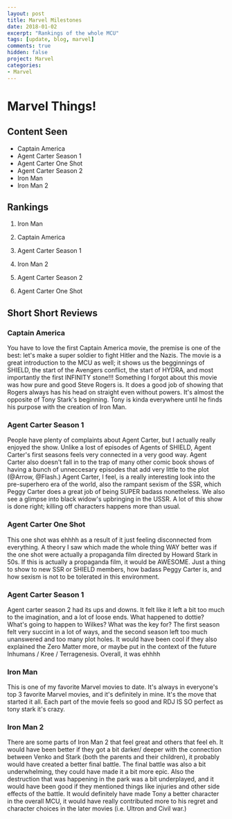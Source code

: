 ```yaml
---
layout: post
title: Marvel Milestones
date: 2018-01-02
excerpt: "Rankings of the whole MCU"
tags: [update, blog, marvel]
comments: true
hidden: false
project: Marvel
categories:
- Marvel
---
```


# Marvel Things!

## Content Seen

* Captain America
* Agent Carter Season 1
* Agent Carter One Shot
* Agent Carter Season 2
* Iron Man
* Iron Man 2


## Rankings

1) Iron Man

2) Captain America

3) Agent Carter Season 1

4) Iron Man 2

5) Agent Carter Season 2

6) Agent Carter One Shot

## Short Short Reviews

### Captain America

You have to love the first Captain America movie, the premise is one of the best: let's make a super soldier to fight Hitler and the Nazis. The movie is a great introduction to the MCU as well; it shows us the begginnings of SHIELD, the start of the Avengers conflict, the start of HYDRA, and most importantly the first INFINITY stone!!! Something I forgot about this movie was how pure and good Steve Rogers is. It does a good job of showing that Rogers always has his head on straight even without powers. It's almost the opposite of Tony Stark's beginning. Tony is kinda everywhere until he finds his purpose with the creation of Iron Man.

### Agent Carter Season 1
	
People have plenty of complaints about Agent Carter, but I actually really enjoyed the show. Unlike a lost of episodes of Agents of SHIELD, Agent Carter's first seasons feels very connected in a very good way. Agent Carter also doesn't fall in to the trap of many other comic book shows of having a bunch of unneccesary episodes that add very little to the plot (@Arrow, @Flash.) Agent Carter, I feel, is a really interesting look into the pre-superhero era of the world, also the rampant sexism of the SSR, which Peggy Carter does a great job of being SUPER badass nonetheless. We also see a glimpse into black widow's upbringing in the USSR. A lot of this show is done right; killing off characters happens more than usual. 

### Agent Carter One Shot
	
This one shot was ehhhh as a result of it just feeling disconnected from everything. A theory I saw which made the whole thing WAY better was if the one shot were actually a propaganda film directed by Howard Stark in 50s. If this is actually a propaganda film, it would be AWESOME. Just a thing to show to new SSR or SHIELD members, how badass Peggy Carter is, and how sexism is not to be tolerated in this environment.

### Agent Carter Season 1

Agent carter season 2 had its ups and downs. It felt like it left a bit too much to the imagination, and a lot of loose ends. What happened to dottie? What's going to happen to Wilkes? What was the key for? The first season felt very succint in a lot of ways, and the second season left too much unanswered and too many plot holes. It would have been cool if they also explained the Zero Matter more, or maybe put in the context of the future Inhumans / Kree / Terragenesis. Overall, it was ehhhh

### Iron Man

This is one of my favorite Marvel movies to date. It's always in everyone's top 3 favorite Marvel movies, and it's definitely in mine. It's the move that started it all. Each part of the movie feels so good and RDJ IS SO perfect as tony stark it's crazy.

### Iron Man 2

There are some parts of Iron Man 2 that feel great and others that feel eh. It would have been better if they got a bit darker/ deeper with the connection between Venko and Stark (both the parents and their children), it probably would have created a better final battle. The final battle was also a bit underwhelming, they could have made it a bit more epic. Also the destruction that was happening in the park was a bit underplayed, and it would have been good if they mentioned things like injuries and other side effects of the battle. It would definitely have made Tony a better character in the overall MCU, it would have really contributed more to his regret and character choices in the later movies (i.e. Ultron and Civil war.)




